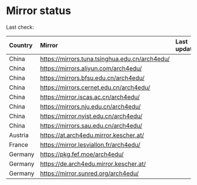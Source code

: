 <script src="./time.js"></script>
# Mirror status
Last check: <script type="text/javascript">localize(1734182813.4296873);</script>

|Country|Mirror|Last update|
|:------|:-----|:----------|
|China|https://mirrors.tuna.tsinghua.edu.cn/arch4edu/|<script type="text/javascript">localize(1734158504);</script>|
|China|https://mirrors.aliyun.com/arch4edu/|<script type="text/javascript">localize(1734158504);</script>|
|China|https://mirrors.bfsu.edu.cn/arch4edu/|<script type="text/javascript">localize(1734158504);</script>|
|China|https://mirrors.cernet.edu.cn/arch4edu/|<script type="text/javascript">localize(1734158504);</script>|
|China|https://mirror.iscas.ac.cn/arch4edu/|<script type="text/javascript">localize(1734115373);</script>|
|China|https://mirrors.nju.edu.cn/arch4edu/|<script type="text/javascript">localize(1734072324);</script>|
|China|https://mirror.nyist.edu.cn/arch4edu/|<script type="text/javascript">localize(1734158504);</script>|
|China|https://mirrors.sau.edu.cn/arch4edu/|<script type="text/javascript">localize(1731653531);</script>|
|Austria|https://at.arch4edu.mirror.kescher.at/|<script type="text/javascript">localize(1734158504);</script>|
|France|https://mirror.lesviallon.fr/arch4edu/|<script type="text/javascript">localize(1734158504);</script>|
|Germany|https://pkg.fef.moe/arch4edu/|<script type="text/javascript">localize(1734158504);</script>|
|Germany|https://de.arch4edu.mirror.kescher.at/|<script type="text/javascript">localize(1734158504);</script>|
|Germany|https://mirror.sunred.org/arch4edu/|<script type="text/javascript">localize(1734158504);</script>|

<script src="./tablefilter/tablefilter.js"></script>
<script src="./table.js"></script>